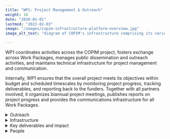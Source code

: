 ```yaml
---
title: "WP1: Project Management & Outreach"
weight: 10
date: "2020-01-01"
lastmod: "2022-02-03"
image: "/images/copim-infrastructure-platform-overview.jpg"
image_alt_text: "diagram of COPIM's infrastructure comprising its various open-source application platforms"

---
```


WP1 coordinates activities across the COPIM project, fosters exchange across Work Packages, manages public dissemination and outreach activities, and maintains technical infrastructure for project management and communication.

Internally, WP1 ensures that the overall project meets its objectives within budget and scheduled timescales by monitoring project progress, tracking deliverables, and reporting back to the funders. Together with all partners involved, it organizes biannual project meetings, publishes reports on project progress and provides the communications infrastructure for all Work Packages.

<details>
  <summary>
    Outreach
  </summary>

WP1 manages all external communications and outreach activities. This includes maintaining COPIM's social media channels and promoting activities from the various work packages, liaising with external partners, organising internal conferences and workshops, and organising COPIM's presence at external conferences and events.

</details>

<details>
  <summary>
    Infrastructure
  </summary>

In accordance with the project's overall aims of enabling openness in book publishing, COPIM's project infrastructure is built on open-source software. We lead by example in managing our project using entirely open systems and by maintaining those systems ourselves wherever possible.

Where the project is developing new software such as [Thoth](https://thoth.pub/), this software is also licensed with open-source licenses and made publicly available to facilitate community improvements and experimentation.

![diagram of COPIM's infrastructure comprising its various open-source application platforms](/images/copim-infrastructure-platform-overview.jpg)

Our project management and outreach infrastructure includes:

* a [Nextcloud](https://nextcloud.com/) file management site linked to an [ONLYOFFICE](https://www.onlyoffice.com/) office applications suite
* a [Mattermost](https://mattermost.com/) collaboration and communications platform kindly hosted by [ScholarLed](https://scholarled.org/)
* a [PubPub](https://copim.pubpub.org/) site for open documentation and report publications kindly hosted by [Knowledge Futures Group](https://www.knowledgefutures.org/)
* a [BigBlueButton](https://bigbluebutton.org/) service for video calls and online project meetings
* our [main website](https://copim.ac.uk/) which is managed through a [Gitea](https://gitea.io/) Git repository and built using [Hugo](https://gohugo.io/) static site generator
* a [Gitea](https://gitea.io) site for sharing and managing internal code and a [GitHub](https://github.com/COPIM) account for sharing code externally
* a web analytics service powered by [GoAccess](https://goaccess.io/)

Services which are not hosted by external providers are hosted on a dedicated virtual Linux server provided by Coventry University Digital Services.

</details>

<details>
  <summary>
    Key deliverables and impact
  </summary>

The key deliverables for WP1 include:

* A project website and social media presence
* Organisation of stakeholder workshops and internal and public conferences
* Annual reports on project performance

</details>

<details>
  <summary>
    People
  </summary>

* Gary Hall (Coventry University)
* Janneke Adema (Coventry University)
* Lucy Barnes (Open Book Publishers)
* Tobias Steiner (Coventry University)
* Simon Bowie (Coventry University)

</details>
